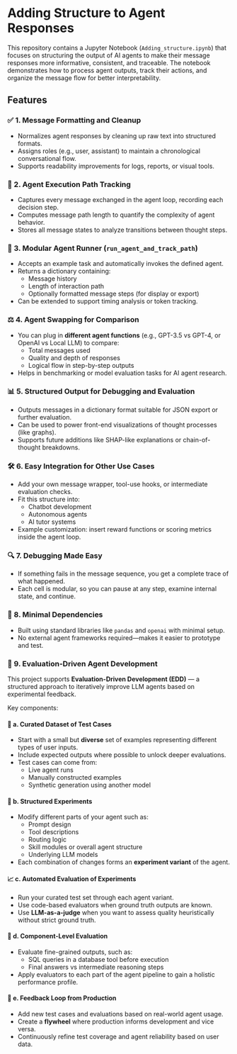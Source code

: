 # Adding Structure to Agent Responses

This repository contains a Jupyter Notebook (`Adding_structure.ipynb`) that focuses on structuring the output of AI agents to make their message responses more informative, consistent, and traceable. The notebook demonstrates how to process agent outputs, track their actions, and organize the message flow for better interpretability.

## Features

### ✅ 1. Message Formatting and Cleanup
- Normalizes agent responses by cleaning up raw text into structured formats.
- Assigns roles (e.g., user, assistant) to maintain a chronological conversational flow.
- Supports readability improvements for logs, reports, or visual tools.

### 🔁 2. Agent Execution Path Tracking
- Captures every message exchanged in the agent loop, recording each decision step.
- Computes message path length to quantify the complexity of agent behavior.
- Stores all message states to analyze transitions between thought steps.

### 🧠 3. Modular Agent Runner (`run_agent_and_track_path`)
- Accepts an example task and automatically invokes the defined agent.
- Returns a dictionary containing:
  - Message history
  - Length of interaction path
  - Optionally formatted message steps (for display or export)
- Can be extended to support timing analysis or token tracking.

### ⚖️ 4. Agent Swapping for Comparison
- You can plug in **different agent functions** (e.g., GPT-3.5 vs GPT-4, or OpenAI vs Local LLM) to compare:
  - Total messages used
  - Quality and depth of responses
  - Logical flow in step-by-step outputs
- Helps in benchmarking or model evaluation tasks for AI agent research.

### 📊 5. Structured Output for Debugging and Evaluation
- Outputs messages in a dictionary format suitable for JSON export or further evaluation.
- Can be used to power front-end visualizations of thought processes (like graphs).
- Supports future additions like SHAP-like explanations or chain-of-thought breakdowns.

### 🛠️ 6. Easy Integration for Other Use Cases
- Add your own message wrapper, tool-use hooks, or intermediate evaluation checks.
- Fit this structure into:
  - Chatbot development
  - Autonomous agents
  - AI tutor systems
- Example customization: insert reward functions or scoring metrics inside the agent loop.

### 🔍 7. Debugging Made Easy
- If something fails in the message sequence, you get a complete trace of what happened.
- Each cell is modular, so you can pause at any step, examine internal state, and continue.

### 📁 8. Minimal Dependencies
- Built using standard libraries like `pandas` and `openai` with minimal setup.
- No external agent frameworks required—makes it easier to prototype and test.

### 🧪 9. Evaluation-Driven Agent Development

This project supports **Evaluation-Driven Development (EDD)** — a structured approach to iteratively improve LLM agents based on experimental feedback.

Key components:

#### 🧬 a. Curated Dataset of Test Cases
- Start with a small but **diverse** set of examples representing different types of user inputs.
- Include expected outputs where possible to unlock deeper evaluations.
- Test cases can come from:
  - Live agent runs
  - Manually constructed examples
  - Synthetic generation using another model

#### 🔧 b. Structured Experiments
- Modify different parts of your agent such as:
  - Prompt design
  - Tool descriptions
  - Routing logic
  - Skill modules or overall agent structure
  - Underlying LLM models
- Each combination of changes forms an **experiment variant** of the agent.

#### 📈 c. Automated Evaluation of Experiments
- Run your curated test set through each agent variant.
- Use code-based evaluators when ground truth outputs are known.
- Use **LLM-as-a-judge** when you want to assess quality heuristically without strict ground truth.

#### 🧩 d. Component-Level Evaluation
- Evaluate fine-grained outputs, such as:
  - SQL queries in a database tool before execution
  - Final answers vs intermediate reasoning steps
- Apply evaluators to each part of the agent pipeline to gain a holistic performance profile.

#### 🔁 e. Feedback Loop from Production
- Add new test cases and evaluations based on real-world agent usage.
- Create a **flywheel** where production informs development and vice versa.
- Continuously refine test coverage and agent reliability based on user data.

